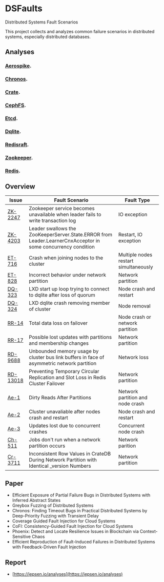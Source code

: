 # DSFaults
Distributed Systems Fault Scenarios

This project collects and analyzes common failure scenarios in distributed systems, especially distributed databases. 

## Analyses

### [Aerospike](./Aerospike/doc.md).

### [Chronos](./chronos/doc.md).

### [Crate](./Crate/doc.md).

### [CephFS](./CephFS/doc.md).

### [Etcd](./etcd/doc.md).

### [Dqlite](./dqlite/doc.md).

### [Redisraft](./redisraft/doc.md).

### [Zookeeper](./zookeeper/doc.md).

### [Redis](./redis/doc.md).

## Overview

| Issue   | Fault Scenario | Fault Type | 
|----------|----------|----------|
| [ZK-2247](./zookeeper/doc.md#zookeeper-service-becomes-unavailable-when-leader-fails-to-write-transaction-log-issue-2247)    | Zookeeper service becomes unavailable when leader fails to write transaction log    |  IO exception   |
| [ZK-4203](./zookeeper/doc.md#leader-swallows-the-zookeeperserverstateerror-from-leaderlearnercnxacceptor-in-some-concurrency-condition-issue-4203)   | Leader swallows the ZooKeeperServer.State.ERROR from Leader.LearnerCnxAcceptor in some concurrency condition   | Restart, IO exception   | 
| [ET-716](./etcd/doc.md#crash-when-joining-nodes-to-the-cluster-issue-716)    | Crash when joining nodes to the cluster  | Multiple nodes restart simultaneously   | 
| [ET-828](./etcd/doc.md#incorrect-behavior-under-network-partition-issue-828)    | Incorrect behavior under network partition  | Network partition   | 
| [DQ-323](./dqlite/doc.md#lxd-start-up-loop-trying-to-connect-to-dqlite-after-loss-of-quorum-issue-323) |LXD start up loop trying to connect to dqlite after loss of quorum|Node crash and restart|
| [DQ-324](./dqlite/doc.md#lxd-dqlite-crash-removing-member-of-cluster-issue-324) |LXD dqlite crash removing member of cluster|Node removal|
|[RR-14](./redisraft/doc.md#total-data-loss-on-failover-issue-14) |Total data loss on failover|Node crash or network partition|
|[RR-17](./redisraft/doc.md#possible-lost-updates-with-partitions-and-membership-changes-issue-17) |Possible lost updates with partitions and membership changes|Network partition|
|[RD-9688](./redis/doc.md#unbounded-memory-usage-by-cluster-bus-link-buffers-in-face-of-asymmetric-network-partition-issue-9688) |Unbounded memory usage by cluster bus link buffers in face of asymmetric network partition|Network loss|
|[RD-13018](./redis/doc.md#preventing-temporary-circular-replication-and-slot-loss-in-redis-cluster-failover-issue-13018) |Preventing Temporary Circular Replication and Slot Loss in Redis Cluster Failover |Network partition|
|[Ae-1](./Aerospike/doc.md#dirty-reads-after-partitions-reported-by-jepsen)|Dirty Reads After Partitions|Network partition and node crash|
|[Ae-2](./Aerospike/doc.md#cluster-unavaliable-after-nodes-crash-and-restart-reported-by-jepsen)|Cluster unavaliable after nodes crash and restart|Node crash and restart|
|[Ae-3](./Aerospike/doc.md#updates-lost-due-to-concurrent-crashes-reported-by-jepsen)|Updates lost due to concurrent crashes|Concurrent node crash|
|[Ch-511](./chronos/doc.md#jobs-dont-run-when-a-network-partition-occurs--issue-511)|Jobs don't run when a network partition occurs|Network parition|
|[Cr-3711](./Crate/doc.md#_version-does-not-uniquely-identify-a-particular-version-of-a-row-issue-3711)|Inconsistent Row Values in CrateDB During Network Partition with Identical _version Numbers|Network partition|

## Paper
* Efficient Exposure of Partial Failure Bugs in Distributed Systems with Inferred Abstract States
* Greybox Fuzzing of Distributed Systems
* Chronos: Finding Timeout Bugs in Practical Distributed Systems by Deep-Priority Fuzzing with Transient Delay
* Coverage Guided Fault Injection for Cloud Systems
* CoFI: Consistency-Guided Fault Injection for Cloud Systems
* Phoenix: Detect and Locate Resilience Issues in Blockchain via Context-Sensitive Chaos
* Efficient Reproduction of Fault-Induced Failures in Distributed Systems with Feedback-Driven Fault Injection

## Report
* [https://jepsen.io/analyses](https://jepsen.io/analyses)
